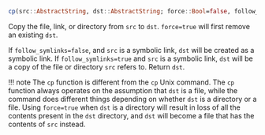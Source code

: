 ```julia
cp(src::AbstractString, dst::AbstractString; force::Bool=false, follow_symlinks::Bool=false)
```

Copy the file, link, or directory from `src` to `dst`. `force=true` will first remove an existing `dst`.

If `follow_symlinks=false`, and `src` is a symbolic link, `dst` will be created as a symbolic link. If `follow_symlinks=true` and `src` is a symbolic link, `dst` will be a copy of the file or directory `src` refers to. Return `dst`.

!!! note
    The `cp` function is different from the `cp` Unix command. The `cp` function always operates on the assumption that `dst` is a file, while the command does different things depending on whether `dst` is a directory or a file. Using `force=true` when `dst` is a directory will result in loss of all the contents present in the `dst` directory, and `dst` will become a file that has the contents of `src` instead.

